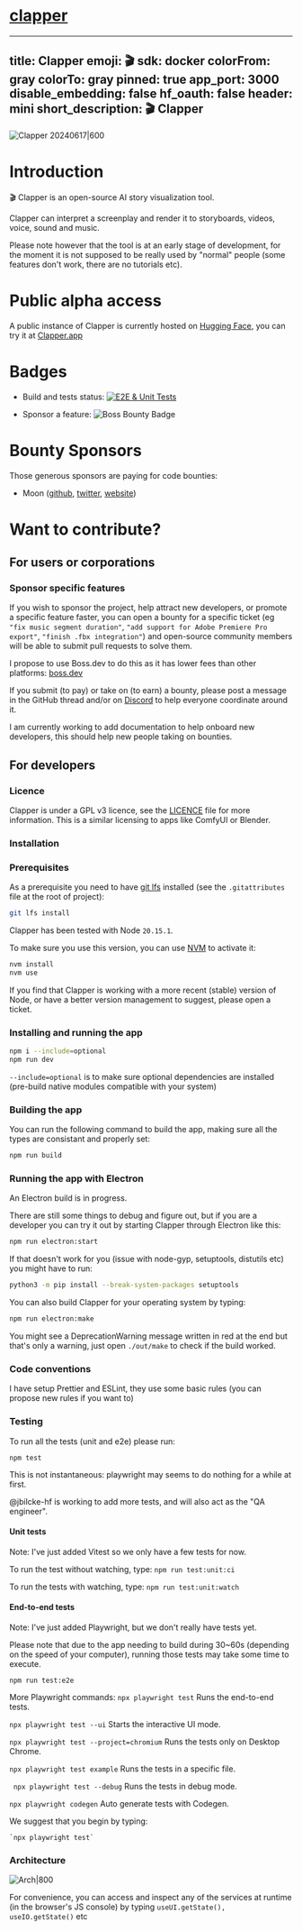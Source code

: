 # [clapper](https://github.com/jbilcke-hf/clapper)

---
title: Clapper
emoji: 🎬
sdk: docker
colorFrom: gray
colorTo: gray
pinned: true
app_port: 3000
disable_embedding: false
hf_oauth: false
header: mini
short_description: 🎬 Clapper
---

![Clapper 20240617|600](documentation/screenshots/20240617.jpg)

# Introduction

🎬 Clapper is an open-source AI story visualization tool.

Clapper can interpret a screenplay and render it to storyboards, videos, voice, sound and music.

Please note however that the tool is at an early stage of development, for the moment it is not supposed to be really used by "normal" people (some features don't work, there are no tutorials etc).

# Public alpha access

A public instance of Clapper is currently hosted on [Hugging Face](https://huggingface.co/spaces/jbilcke-hf/clapper/tree/main), you can try it at [Clapper.app](https://clapper.app/)

# Badges

- Build and tests status: [![E2E & Unit Tests](https://github.com/jbilcke-hf/clapper/actions/workflows/tests.yml/badge.svg)](https://github.com/jbilcke-hf/clapper/actions/workflows/tests.yml)

- Sponsor a feature: ![Boss Bounty Badge](https://img.shields.io/endpoint.svg?url=https://api.boss.dev/badge/enabled/jbilcke-hf/clapper)


# Bounty Sponsors

Those generous sponsors are paying for code bounties:

- Moon ([github](https://github.com/lalalune), [twitter](https://x.com/spatialweeb), [website](https://www.moon.graphics))

# Want to contribute?

## For users or corporations

### Sponsor specific features

If you wish to sponsor the project, help attract new developers, or promote a specific feature faster, you can open a bounty for a specific ticket (eg `"fix music segment duration"`, `"add support for Adobe Premiere Pro export"`, `"finish .fbx integration"`) and open-source community members will be able to submit pull requests to solve them.

I propose to use Boss.dev to do this as it has lower fees than other platforms: [boss.dev](https://www.boss.dev/doc/#create-bounties)

If you submit (to pay) or take on (to earn) a bounty, please post a message in the GitHub thread and/or on [Discord](https://discord.com/invite/AEruz9B92B) to help everyone coordinate around it.

I am currently working to add documentation to help onboard new developers, this should help new people taking on bounties.

## For developers

### Licence

Clapper is under a GPL v3 licence, see the [LICENCE](LICENSE.txt) file for more information. This is a similar licensing to apps like ComfyUI or Blender.


### Installation

### Prerequisites

As a prerequisite you need to have [git lfs](https://git-lfs.com/) installed (see the `.gitattributes` file at the root of project):

```bash
git lfs install
```

Clapper has been tested with Node `20.15.1`.

To make sure you use this version, you can use [NVM](https://github.com/nvm-sh/nvm) to activate it:

```bash
nvm install
nvm use
```

If you find that Clapper is working with a more recent (stable) version of Node, or have a better version management to suggest, please open a ticket.

### Installing and running the app

```bash
npm i --include=optional
npm run dev
```

`--include=optional` is to make sure optional dependencies are installed (pre-build native modules compatible with your system)

### Building the app

You can run the following command to build the app, making sure all the types are consistant and properly set:

```bash
npm run build
```

### Running the app with Electron

An Electron build is in progress.

There are still some things to debug and figure out, but if you are a developer you can try it out by starting Clapper through Electron like this:

```bash
npm run electron:start
```

If that doesn't work for you (issue with node-gyp, setuptools, distutils etc) you might have to run:

```bash
python3 -m pip install --break-system-packages setuptools
```

You can also build Clapper for your operating system by typing:

```bash
npm run electron:make
```

You might see a DeprecationWarning message written in red at the end but that's only a warning, just open `./out/make` to check if the build worked.

### Code conventions

I have setup Prettier and ESLint, they use some basic rules (you can propose new rules if you want to)

### Testing

To run all the tests (unit and e2e) please run: 

`npm test`

This is not instantaneous: playwright may seems to do nothing for a while at first.

@jbilcke-hf is working to add more tests, and will also act as the "QA engineer".

#### Unit tests

Note: I've just added Vitest so we only have a few tests for now.


To run the test without watching, type:
`npm run test:unit:ci`

To run the tests with watching, type:
`npm run test:unit:watch`

#### End-to-end tests

Note: I've just added Playwright, but we don't really have tests yet.

Please note that due to the app needing to build during 30~60s (depending on the speed of your computer), running those tests may
take some time to execute.

`npm run test:e2e`

More Playwright commands:
  `npx playwright test`
    Runs the end-to-end tests.

  `npx playwright test --ui`
    Starts the interactive UI mode.

  `npx playwright test --project=chromium`
    Runs the tests only on Desktop Chrome.

  `npx playwright test example`
    Runs the tests in a specific file.

 ` npx playwright test --debug`
    Runs the tests in debug mode.

  `npx playwright codegen`
    Auto generate tests with Codegen.

We suggest that you begin by typing:

    `npx playwright test`


### Architecture

![Arch|800](documentation/diagrams/architecture-draft.png)

For convenience, you can access and inspect any of the services at runtime (in the browser's JS console) by typing `useUI.getState(), useIO.getState()` etc
